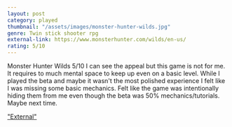 ```yaml
---
layout: post
category: played
thumbnail: "/assets/images/monster-hunter-wilds.jpg"
genre: Twin stick shooter rpg
external-link: https://www.monsterhunter.com/wilds/en-us/
rating: 5/10
---
```

Monster Hunter Wilds
5/10
I can see the appeal but this game is not for me. It requires to much mental space to keep up even on a basic level. While I played the beta and maybe it wasn't the most polished experience I felt like I was missing some basic mechanics. Felt like the game was intentionally hiding them from me even though the beta was 50% mechanics/tutorials. Maybe next time. 

["External"](https://www.monsterhunter.com/wilds/en-us/)